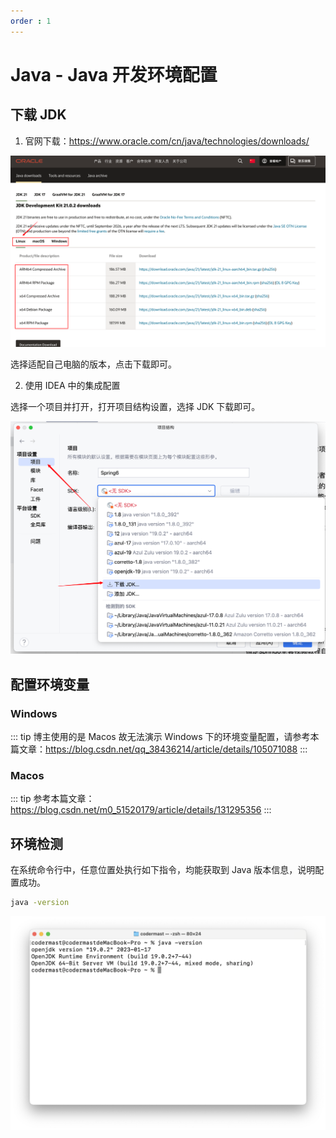 ```yaml
---
order : 1
---
```

# Java - Java 开发环境配置

## 下载 JDK

1. 官网下载：https://www.oracle.com/cn/java/technologies/downloads/

![](../../../assets/JDK/2024-03-15-15-31-06.png)

选择适配自己电脑的版本，点击下载即可。

2. 使用 IDEA 中的集成配置

选择一个项目并打开，打开项目结构设置，选择 JDK 下载即可。

![](../../../assets/JDK/2024-03-15-15-35-46.png)

## 配置环境变量

### Windows

::: tip
博主使用的是 Macos 故无法演示 Windows 下的环境变量配置，请参考本篇文章：https://blog.csdn.net/qq_38436214/article/details/105071088
:::

### Macos

::: tip
参考本篇文章：https://blog.csdn.net/m0_51520179/article/details/131295356
:::


## 环境检测

在系统命令行中，任意位置处执行如下指令，均能获取到 Java 版本信息，说明配置成功。
```sh
java -version
```

![](../../../assets/JDK/2024-03-15-15-43-26.png)
